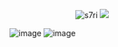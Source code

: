 

ㅤㅤㅤㅤㅤㅤㅤㅤㅤ<img src="https://komarev.com/ghpvc/?username=s7ri&label=　♡　ིྀ　&color=4d4d4d&style=flat" alt="s7ri" />
![](https://64.media.tumblr.com/2d46d9d01d1015362a59fb0da6985c15/178e2f094de5bca4-bc/s250x400/33abc5b7c647f62052ec6d95d7bd1de798f6b64a.gifv)

![image](https://github.com/user-attachments/assets/203b97aa-4a7e-49e8-a16d-2fee8355d573) ![image](https://github.com/user-attachments/assets/0c4be0b5-a04f-4f70-9011-bb4afd2071af)







<!--
**s7ri/s7ri** is a ✨ _special_ ✨ repository because its `README.md` (this file) appears on your GitHub profile.

Here are some ideas to get you started:

- 🔭 I’m currently working on ...
- 🌱 I’m currently learning ...
- 👯 I’m looking to collaborate on ...
- 🤔 I’m looking for help with ...
- 💬 Ask me about ...
- 📫 How to reach me: ...
- 😄 Pronouns: ...
- ⚡ Fun fact: ...
-->
